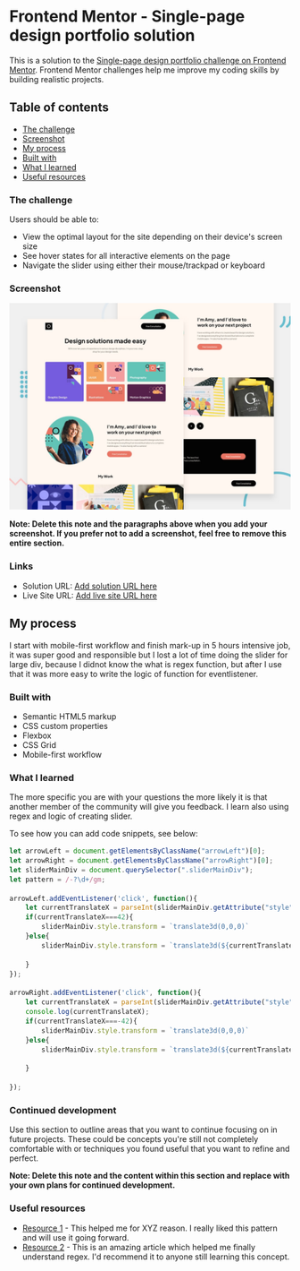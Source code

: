 # Frontend Mentor - Single-page design portfolio solution

This is a solution to the [Single-page design portfolio challenge on Frontend Mentor](https://www.frontendmentor.io/). Frontend Mentor challenges help me improve my coding skills by building realistic projects. 

## Table of contents


  - [The challenge](#the-challenge)
  - [Screenshot](#screenshot)
  - [My process](#my-process)
  - [Built with](#built-with)
  - [What I learned](#what-i-learned)
  - [Useful resources](#useful-resources)



### The challenge

Users should be able to:

- View the optimal layout for the site depending on their device's screen size
- See hover states for all interactive elements on the page
- Navigate the slider using either their mouse/trackpad or keyboard

### Screenshot

![](./preview.jpg)

**Note: Delete this note and the paragraphs above when you add your screenshot. If you prefer not to add a screenshot, feel free to remove this entire section.**

### Links

- Solution URL: [Add solution URL here](https://github.com/mikhita/single-page-design-portfolio)
- Live Site URL: [Add live site URL here](https://mikhita.github.io/single-page-design-portfolio/)

## My process
I start with mobile-first workflow and finish mark-up in 5 hours intensive job, it was super good and responsible but I lost a lot of time doing the slider for large div, because I didnot know the what is regex function, but after I use that it was more easy to write the logic of function for eventlistener.
### Built with

- Semantic HTML5 markup
- CSS custom properties
- Flexbox
- CSS Grid
- Mobile-first workflow




### What I learned

The more specific you are with your questions the more likely it is that another member of the community will give you feedback.
I learn also using regex and logic of creating slider.

To see how you can add code snippets, see below:


```js
let arrowLeft = document.getElementsByClassName("arrowLeft")[0];
let arrowRight = document.getElementsByClassName("arrowRight")[0];
let sliderMainDiv = document.querySelector(".sliderMainDiv");
let pattern = /-?\d+/gm;

arrowLeft.addEventListener('click', function(){
    let currentTranslateX = parseInt(sliderMainDiv.getAttribute("style").match(pattern)[1]);
    if(currentTranslateX===42){
        sliderMainDiv.style.transform = `translate3d(0,0,0)`
    }else{
        sliderMainDiv.style.transform = `translate3d(${currentTranslateX+21}%,0,0)`
    
    }
});

arrowRight.addEventListener('click', function(){
    let currentTranslateX = parseInt(sliderMainDiv.getAttribute("style").match(pattern)[1]);
    console.log(currentTranslateX);
    if(currentTranslateX===-42){
        sliderMainDiv.style.transform = `translate3d(0,0,0)`
    }else{
        sliderMainDiv.style.transform = `translate3d(${currentTranslateX-21}%,0,0)`
    
    }
    
});
```

### Continued development

Use this section to outline areas that you want to continue focusing on in future projects. These could be concepts you're still not completely comfortable with or techniques you found useful that you want to refine and perfect.

**Note: Delete this note and the content within this section and replace with your own plans for continued development.**

### Useful resources

- [Resource 1](https://www.druckerhaus24.de/) - This helped me for XYZ reason. I really liked this pattern and will use it going forward.
- [Resource 2](https://stackoverflow.com/questions/69287466/regex-take-third-element-from-a-space-separated-list) - This is an amazing article which helped me finally understand regex. I'd recommend it to anyone still learning this concept.


